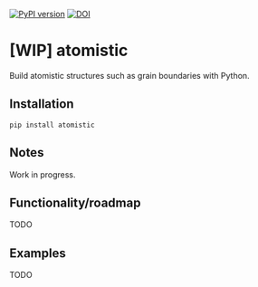 [![PyPI version](https://badge.fury.io/py/atomistic.svg)](https://badge.fury.io/py/atomistic) [![DOI](https://zenodo.org/badge/DOI/10.5281/zenodo.3634099.svg)](https://doi.org/10.5281/zenodo.3634099)

# [WIP] atomistic
Build atomistic structures such as grain boundaries with Python.

## Installation

`pip install atomistic`

## Notes

Work in progress.

## Functionality/roadmap

TODO

## Examples

TODO

